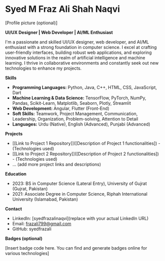 # Syed M Fraz Ali Shah Naqvi

[Profile picture (optional)]

**UI/UX Designer | Web Developer | AI/ML Enthusiast**

I'm a passionate and skilled UI/UX designer, web developer, and AI/ML enthusiast with a strong foundation in computer science. I excel at crafting user-friendly interfaces, building robust web applications, and exploring innovative solutions in the realm of artificial intelligence and machine learning. I thrive in collaborative environments and constantly seek out new technologies to enhance my projects.

**Skills**

* **Programming Languages:** Python, Java, C++, HTML, CSS, JavaScript, Dart
* **Machine Learning & Data Science:** TensorFlow, PyTorch, NumPy, Pandas, Scikit-Learn, Matplotlib, Seaborn, Plotly, Streamlit
* **Web Development:** Angular, Flutter (Front-End)
* **Soft Skills:** Teamwork, Project Management, Communication, Leadership, Organization, Problem-solving, Attention to Detail
* **Languages:** Urdu (Native), English (Advanced), Punjabi (Advanced)

**Projects**

* [[Link to Project 1 Repository]]([Description of Project 1 functionalities]) - (Technologies used)
* [[Link to Project 2 Repository]]([Description of Project 2 functionalities]) - (Technologies used)
* ... (add more project links and descriptions)

**Education**

* 2023: BS in Computer Science (Lateral Entry), University of Gujrat (Gujrat, Pakistan)
* 2021: Associate Degree in Computer Science, Riphah International University (Islamabad, Pakistan)

**Contact**

* LinkedIn: [syedfrazalinaqvi](replace with your actual LinkedIn URL)
* Email: frazali799@gmail.com
* GitHub: syedfrazali

**Badges (optional)**

[Insert badge code here. You can find and generate badges online for various technologies]
